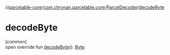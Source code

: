 //[parcelable-core](../../../index.md)/[com.chrynan.parcelable.core](../index.md)/[ParcelDecoder](index.md)/[decodeByte](decode-byte.md)

# decodeByte

[common]\
open override fun [decodeByte](decode-byte.md)(): [Byte](https://kotlinlang.org/api/latest/jvm/stdlib/kotlin/-byte/index.html)
